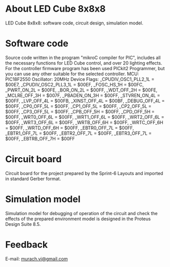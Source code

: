 # About LED Cube 8x8x8
LED Cube 8x8x8: software code, circuit design, simulation model.

# Software code
Source code written in the program "mikroC compiler for PIC", includes all the necessary functions for LED Cube control, and over 20 lighting effects. For the controller firmware program has been used PICkit2 Programmer, but you can use any other suitable for the selected controller.
MCU: PIС18F2550
Oscillator: 20MHz
Device Flags: _CPUDIV_OSC1_PLL2_1L = $00E7, _CPUDIV_OSC2_PLL3_1L = $00EF, _FOSC_HS_1H = $00FC, _PWRT_ON_2L = $00FE, _BOR_ON_2L = $00FF, _WDT_OFF_2H = $00FE, _MCLRE_OFF_3H = $007F, _PBADEN_ON_3H = $00FF, _STVREN_ON_4L = $00FF, _LVP_OFF_4L = $00FB, _XINST_OFF_4L = $00BF, _DEBUG_OFF_4L = $00FF, _CP0_OFF_5L = $00FF, _CP1_OFF_5L = $00FF, _CP2_OFF_5L = $00FF, _CP3_OFF_5L = $00FF, _CPB_OFF_5H = $00FF, _CPD_OFF_5H = $00FF, _WRT0_OFF_6L = $00FF, _WRT1_OFF_6L = $00FF, _WRT2_OFF_6L = $00FF, _WRT3_OFF_6L = $00FF, _WRTB_OFF_6H = $00FF, _WRTC_OFF_6H = $00FF, _WRTD_OFF_6H = $00FF, _EBTR0_OFF_7L = $00FF, _EBTR1_OFF_7L = $00FF, _EBTR2_OFF_7L = $00FF, _EBTR3_OFF_7L = $00FF, _EBTRB_OFF_7H = $00FF

# Circuit board
Circuit board for the project prepared by the Sprint-6 Layouts and imported in standard Gerber format.

# Simulation model
Simulation model for debugging of operation of the circuit and check the effects of the prepared environment model is designed in the Proteus Design Suite 8.5.

# Feedback
E-mail: murach.vi@gmail.com
